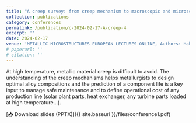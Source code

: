 ```yaml
---
title: "A creep survey: from creep mechanism to macroscopic and microscopic models."
collection: publications
category: conferences
permalink: /publication/c-2024-02-17-A-creep-4
excerpt: ''
date: 2024-02-17
venue: 'METALLIC MICROSTRUCTURES EUROPEAN LECTURES ONLINE, Authors: Habraken, Anne; Bryndza, Guillian; Chen, Fan et al.'
# paperurl: ''
# citation: ''
---
```


At high temperature, metallic material creep is difficult to avoid. The understanding of the creep mechanisms helps metallurgists to design optimal alloy compositions and the prediction of a component life is a key input to manage safe maintenance and to define operational cost of any production line (solar plant parts, heat exchanger, any turbine parts loaded at high temperature…).

[📥 Download slides (PPTX)]({{ site.baseurl }}/files/conference1.pdf)

